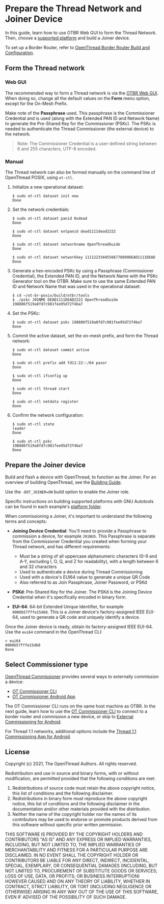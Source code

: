 # Prepare the Thread Network and Joiner Device

In this guide, learn how to use OTBR Web GUI to form the Thread Network.
Then, choose a [supported platform](https://openthread.io/platforms) and
build a Joiner device.

To set up a Border Router, refer to [OpenThread Border Router Build and Configuration](../build.md).

## Form the Thread network

### Web GUI

The recommended way to form a Thread network is via the [OTBR Web
GUI](../web-gui.md). When doing so, change
all the default values on the **Form** menu option, except for the On-Mesh
Prefix.

Make note of the **Passphrase** used. This passphrase is the Commissioner
Credential and is used (along with the Extended PAN ID and Network Name) to
generate the Pre-Shared Key for the Commissioner (PSKc). The PSKc is needed to
authenticate the Thread Commissioner (the external device) to the network.

> Note: The Commissioner Credential is a user-defined string between 6
and 255 characters, UTF-8 encoded.

### Manual

The Thread network can also be formed manually on the command line of
OpenThread POSIX, using `ot-ctl`.

1.  Initialize a new operational dataset:
    ```
    $ sudo ot-ctl dataset init new
    Done
    ```

1.  Set the network credentials:
    ```
    $ sudo ot-ctl dataset panid 0xdead
    Done
    ```

    ```
    $ sudo ot-ctl dataset extpanid dead1111dead2222
    Done
    ```

    ```
    $ sudo ot-ctl dataset networkname OpenThreadGuide
    Done
    ```

    ```
    $ sudo ot-ctl dataset networkkey 11112233445566778899DEAD1111DEAD
    Done
    ```

1.  Generate a hex-encoded PSKc by using a Passphrase (Commissioner Credential),
    the Extended PAN ID, and the Network Name with the PSKc Generator tool on
    the OTBR. Make sure to use the same Extended PAN ID and Network Name that
    was used in the operational dataset:
    ```
    $ cd ~/ot-br-posix/build/otbr/tools
    $ ./pskc J01NME DEAD1111DEAD2222 OpenThreadGuide
    198886f519a8fd7c981fee95d72f4ba7
    ```

1.  Set the PSKc:
    ```
    $ sudo ot-ctl dataset pskc 198886f519a8fd7c981fee95d72f4ba7
    Done
    ```

1.  Commit the active dataset, set the on-mesh prefix, and form the Thread
    network:
    ```
    $ sudo ot-ctl dataset commit active
    Done
    ```

    ```
    $ sudo ot-ctl prefix add fd11:22::/64 pasor
    Done
    ```

    ```
    $ sudo ot-ctl ifconfig up
    Done
    ```

    ```
    $ sudo ot-ctl thread start
    Done
    ```

    ```
    $ sudo ot-ctl netdata register
    Done
    ```

1.  Confirm the network configuration:
    ```
    $ sudo ot-ctl state
    leader
    Done
    ```

    ```
    $ sudo ot-ctl pskc
    198886f519a8fd7c981fee95d72f4ba7
    Done
    ```

## Prepare the Joiner device

Build and flash a device with OpenThread, to function as the Joiner. For an
overview of building OpenThread, see the [Building Guide](../../build/index.md).

Use the `-DOT_JOINER=ON` build option to enable the Joiner role.

Specific instructions on building supported platforms with GNU Autotools can be
found in each example's
[platform folder](https://github.com/openthread/openthread/tree/master/examples/platforms).

When commissioning a Joiner, it's important to understand the following terms
and concepts:

*   **Joining Device Credential**: You'll need to provide a Passphrase to
    commission a device, for example `J01NU5`. This Passphrase is separate
    from the Commissioner Credential you created when forming your Thread
    network, and has different requirements:

    *   Must be a string of all uppercase alphanumeric characters (0-9 and A-Y,
        excluding I, O, Q, and Z for readability), with a length between 6 and
        32 characters
    *   Used to authenticate a device during Thread Commissioning
    *   Used with a device's EUI64 value to generate a unique QR Code
    *   Also referred to as Join Passphrase, Joiner Password, or PSKd

*   **PSKd**: Pre-Shared Key for the Joiner. The PSKd is the Joining Device
    Credential when it's specifically encoded in binary form.

*   **EUI-64**: 64-bit Extended Unique Identifier, for example
    `0000b57fffe15d68`. This is a Joiner device's factory-assigned IEEE EUI-64,
    used to generate a QR code and uniquely identify a device.

Once the Joiner device is ready, obtain its factory-assigned IEEE EUI-64. Use
the `eui64` command in the OpenThread CLI:

```
> eui64
0000b57fffe15d68
Done
```

## Select Commissioner type

[OpenThread Commissioner](https://openthread.io/guides/commissioner) provides several ways
to externally commission a device:

* [OT Commissioner CLI](cli.md)
* [OT Commissioner Android App](android.md)

The OT Commissioner CLI runs on the same host machine as OTBR. In the next
guide, learn how to use the [OT Commissioner CLI](cli.md) to connect
to a border router and commission a new device, or skip to [External
Commissioning for Android](android.md).

For Thread 1.1 networks, additional options include the [Thread 1.1 Commissioning App
for Android](android.md#thread-group-android-app).

## License

Copyright (c) 2021, The OpenThread Authors.
All rights reserved.

Redistribution and use in source and binary forms, with or without
modification, are permitted provided that the following conditions are met:
1. Redistributions of source code must retain the above copyright
   notice, this list of conditions and the following disclaimer.
2. Redistributions in binary form must reproduce the above copyright
   notice, this list of conditions and the following disclaimer in the
   documentation and/or other materials provided with the distribution.
3. Neither the name of the copyright holder nor the
   names of its contributors may be used to endorse or promote products
   derived from this software without specific prior written permission.

THIS SOFTWARE IS PROVIDED BY THE COPYRIGHT HOLDERS AND CONTRIBUTORS "AS IS"
AND ANY EXPRESS OR IMPLIED WARRANTIES, INCLUDING, BUT NOT LIMITED TO, THE
IMPLIED WARRANTIES OF MERCHANTABILITY AND FITNESS FOR A PARTICULAR PURPOSE
ARE DISCLAIMED. IN NO EVENT SHALL THE COPYRIGHT HOLDER OR CONTRIBUTORS BE
LIABLE FOR ANY DIRECT, INDIRECT, INCIDENTAL, SPECIAL, EXEMPLARY, OR
CONSEQUENTIAL DAMAGES (INCLUDING, BUT NOT LIMITED TO, PROCUREMENT OF
SUBSTITUTE GOODS OR SERVICES; LOSS OF USE, DATA, OR PROFITS; OR BUSINESS
INTERRUPTION) HOWEVER CAUSED AND ON ANY THEORY OF LIABILITY, WHETHER IN
CONTRACT, STRICT LIABILITY, OR TORT (INCLUDING NEGLIGENCE OR OTHERWISE)
ARISING IN ANY WAY OUT OF THE USE OF THIS SOFTWARE, EVEN IF ADVISED OF THE
POSSIBILITY OF SUCH DAMAGE.
